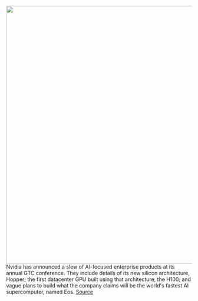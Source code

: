 <img src='https://cdn.vox-cdn.com/thumbor/xPswYbzwOGZKeZT3tNLXgeM9D3c=/348x28:1242x724/1200x800/filters:focal(672x322:928x578)/cdn.vox-cdn.com/uploads/chorus_image/image/70657119/Hopper_Arch___H100_Die___Image.0.png' width='700px' /><br/>
Nvidia has announced a slew of AI-focused enterprise products at its annual GTC conference. They include details of its new silicon architecture, Hopper; the first datacenter GPU built using that architecture, the H100; and vague plans to build what the company claims will be the world's fastest AI supercomputer, named Eos.
<a href='https://www.theverge.com/2022/3/22/22989182/nvidia-ai-hopper-architecture-h100-gpu-eos-supercomputer'> Source <a/>
